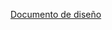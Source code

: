 [Documento de diseño](https://docs.google.com/document/d/12vBmVPvpL4EqXlXWhacvRGi2WpTrV-3RG7EOUSOzAZ8/edit?usp=sharing)
